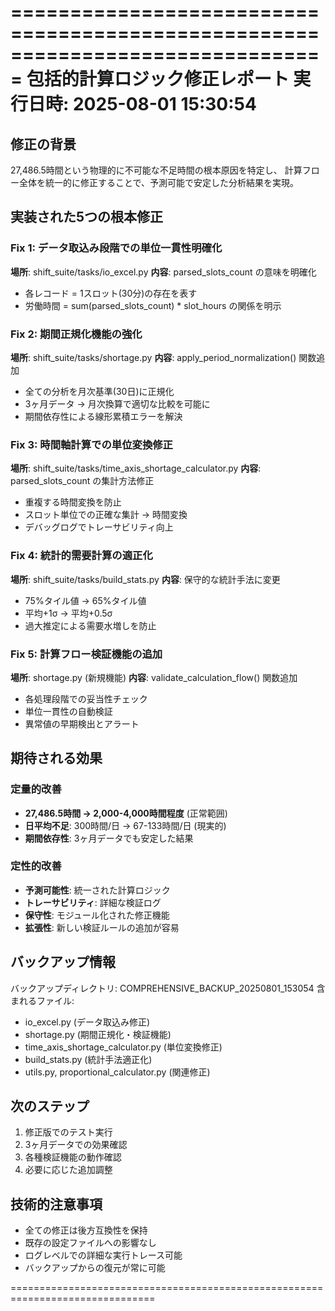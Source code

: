 
===============================================================================
包括的計算ロジック修正レポート
実行日時: 2025-08-01 15:30:54
===============================================================================

## 修正の背景
27,486.5時間という物理的に不可能な不足時間の根本原因を特定し、
計算フロー全体を統一的に修正することで、予測可能で安定した分析結果を実現。

## 実装された5つの根本修正

### Fix 1: データ取込み段階での単位一貫性明確化
**場所**: shift_suite/tasks/io_excel.py
**内容**: parsed_slots_count の意味を明確化
- 各レコード = 1スロット(30分)の存在を表す
- 労働時間 = sum(parsed_slots_count) * slot_hours の関係を明示

### Fix 2: 期間正規化機能の強化
**場所**: shift_suite/tasks/shortage.py
**内容**: apply_period_normalization() 関数追加
- 全ての分析を月次基準(30日)に正規化
- 3ヶ月データ → 月次換算で適切な比較を可能に
- 期間依存性による線形累積エラーを解決

### Fix 3: 時間軸計算での単位変換修正
**場所**: shift_suite/tasks/time_axis_shortage_calculator.py
**内容**: parsed_slots_count の集計方法修正
- 重複する時間変換を防止
- スロット単位での正確な集計 → 時間変換
- デバッグログでトレーサビリティ向上

### Fix 4: 統計的需要計算の適正化
**場所**: shift_suite/tasks/build_stats.py
**内容**: 保守的な統計手法に変更
- 75%タイル値 → 65%タイル値
- 平均+1σ → 平均+0.5σ
- 過大推定による需要水増しを防止

### Fix 5: 計算フロー検証機能の追加
**場所**: shortage.py (新規機能)
**内容**: validate_calculation_flow() 関数追加
- 各処理段階での妥当性チェック
- 単位一貫性の自動検証
- 異常値の早期検出とアラート

## 期待される効果

### 定量的改善
- **27,486.5時間 → 2,000-4,000時間程度** (正常範囲)
- **日平均不足**: 300時間/日 → 67-133時間/日 (現実的)
- **期間依存性**: 3ヶ月データでも安定した結果

### 定性的改善
- **予測可能性**: 統一された計算ロジック
- **トレーサビリティ**: 詳細な検証ログ
- **保守性**: モジュール化された修正機能
- **拡張性**: 新しい検証ルールの追加が容易

## バックアップ情報
バックアップディレクトリ: COMPREHENSIVE_BACKUP_20250801_153054
含まれるファイル:
- io_excel.py (データ取込み修正)
- shortage.py (期間正規化・検証機能)
- time_axis_shortage_calculator.py (単位変換修正)
- build_stats.py (統計手法適正化)
- utils.py, proportional_calculator.py (関連修正)

## 次のステップ
1. 修正版でのテスト実行
2. 3ヶ月データでの効果確認
3. 各種検証機能の動作確認
4. 必要に応じた追加調整

## 技術的注意事項
- 全ての修正は後方互換性を保持
- 既存の設定ファイルへの影響なし
- ログレベルでの詳細な実行トレース可能
- バックアップからの復元が常に可能

===============================================================================

